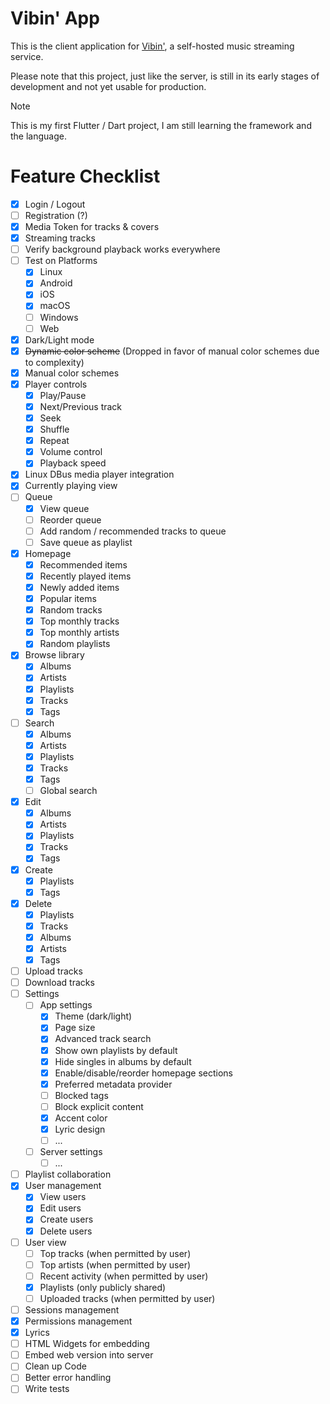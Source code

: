 # Vibin' App

This is the client application for [Vibin'](https://github.com/mickkc/vibin), a self-hosted music streaming service.

Please note that this project, just like the server, is still in its early stages of development and not yet usable for production.

> [!NOTE]
> This is my first Flutter / Dart project, I am still learning the framework and the language.

# Feature Checklist

- [x] Login / Logout
- [ ] Registration (?)
- [x] Media Token for tracks & covers
- [x] Streaming tracks
- [ ] Verify background playback works everywhere
- [ ] Test on Platforms
  - [x] Linux
  - [x] Android
  - [x] iOS
  - [x] macOS
  - [ ] Windows
  - [ ] Web
- [x] Dark/Light mode
- [x] ~~Dynamic color scheme~~ (Dropped in favor of manual color schemes due to complexity)
- [x] Manual color schemes
- [x] Player controls
    - [x] Play/Pause
    - [x] Next/Previous track
    - [x] Seek
    - [x] Shuffle
    - [x] Repeat
    - [x] Volume control
    - [x] Playback speed
- [x] Linux DBus media player integration
- [x] Currently playing view
- [ ] Queue
    - [x] View queue
    - [ ] Reorder queue
    - [ ] Add random / recommended tracks to queue
    - [ ] Save queue as playlist
- [x] Homepage
  - [x] Recommended items
  - [x] Recently played items
  - [x] Newly added items
  - [x] Popular items
  - [x] Random tracks
  - [x] Top monthly tracks
  - [x] Top monthly artists
  - [x] Random playlists
- [x] Browse library
  - [x] Albums
  - [x] Artists
  - [x] Playlists
  - [x] Tracks
  - [x] Tags
- [ ] Search
  - [x] Albums
  - [x] Artists
  - [x] Playlists
  - [x] Tracks
  - [x] Tags
  - [ ] Global search
- [x] Edit
  - [x] Albums
  - [x] Artists
  - [x] Playlists
  - [x] Tracks
  - [x] Tags
- [x] Create 
  - [x] Playlists
  - [x] Tags
- [x] Delete
    - [x] Playlists
    - [x] Tracks
    - [x] Albums
    - [x] Artists
    - [x] Tags
- [ ] Upload tracks
- [ ] Download tracks
- [ ] Settings
  - [ ] App settings
    - [x] Theme (dark/light)
    - [x] Page size
    - [x] Advanced track search
    - [x] Show own playlists by default
    - [x] Hide singles in albums by default
    - [x] Enable/disable/reorder homepage sections
    - [x] Preferred metadata provider
    - [ ] Blocked tags
    - [ ] Block explicit content
    - [x] Accent color
    - [x] Lyric design
    - [ ] ...
  - [ ] Server settings
    - [ ] ...
- [ ] Playlist collaboration
- [x] User management
  - [x] View users
  - [x] Edit users
  - [x] Create users
  - [x] Delete users
- [ ] User view
  - [ ] Top tracks (when permitted by user)
  - [ ] Top artists (when permitted by user)
  - [ ] Recent activity (when permitted by user)
  - [x] Playlists (only publicly shared)
  - [ ] Uploaded tracks (when permitted by user)
- [ ] Sessions management
- [x] Permissions management
- [x] Lyrics
- [ ] HTML Widgets for embedding
- [ ] Embed web version into server
- [ ] Clean up Code
- [ ] Better error handling
- [ ] Write tests

